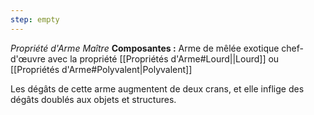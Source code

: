 ```yaml
---
step: empty
---
```

_Propriété d'Arme Maître_
__Composantes :__ Arme de mêlée exotique chef-d'œuvre avec la propriété [[Propriétés d'Arme#Lourd||Lourd]] ou [[Propriétés d'Arme#Polyvalent|Polyvalent]]

Les dégâts de cette arme augmentent de deux crans, et elle inflige des dégâts doublés aux objets et structures.